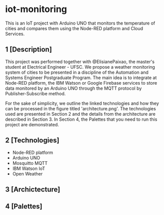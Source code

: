 # iot-monitoring
This is an IoT project with Arduino UNO that monitors the temperature of cities and compares them using the Node-RED platform and Cloud Services.

## 1 [Description]

This project was performed together with @ElisianePaixao, the master's student at Electrical Engineer - UFSC. We propose a weather monitoring system of cities to be presented in a discipline of the Automation and Systems Engineer Postgraduate Program. The main idea is to integrate at Node-RED platform, the IBM Watson or Google Firebase services to store data monitored by an Arduino UNO through the MQTT protocol by Publisher-Subscribe method.

For the sake of simplicity, we outline the linked technologies and how they can be processed in the figure titled 'architecture.png'. The technologies used are presented in Section 2 and the details from the architecture are described in Section 3. In Section 4, the Palettes that you need to run this project are demonstrated.

## 2 [Technologies]

- Node-RED platform
- Arduino UNO
- Mosquitto MQTT
- IBM Watson IoT
- Open Weather

## 3 [Archictecture]



## 4 [Palettes]
